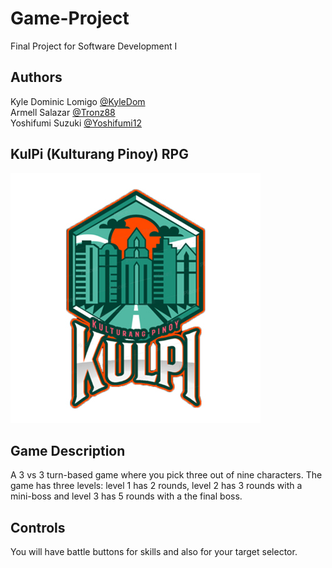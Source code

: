 # Game-Project
Final Project for Software Development I

## Authors

Kyle Dominic Lomigo [@KyleDom](https://github.com/KyleDom)  
Armell Salazar [@Tronz88](https://github.com/Tronz88)  
Yoshifumi Suzuki [@Yoshifumi12](https://github.com/Yoshifumi12)

## KulPi (Kulturang Pinoy) RPG
![Game Logo](https://raw.githubusercontent.com/KyleDom/Game-Project/main/images/game%20logo.jpg)


## Game Description
A 3 vs 3 turn-based game where you pick three out of nine characters.
The game has three levels: level 1 has 2 rounds, level 2 has 3 rounds with a mini-boss and level 3 has 5 rounds with a the final boss.

## Controls
You will have battle buttons for skills and also for your target selector.


